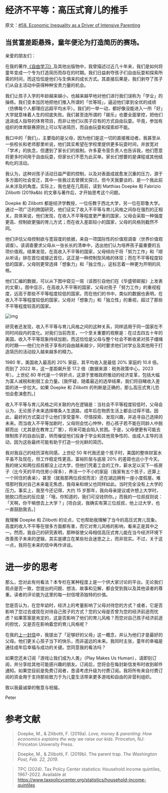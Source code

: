 # 经济不平等：高压式育儿的推手

原文：[#58. Economic Inequality as a Driver of Intensive Parenting](https://petergray.substack.com/p/58-economic-inequality-as-a-driver)

## 当贫富差距悬殊，童年便沦为打造简历的赛场。

亲爱的朋友们：

在我的著作[《自由学习》](https://www.amazon.com/Free-Learn-Unleashing-Instinct-Self-Reliant/dp/0465084990/ref=sr_1_1?s=books&ie=UTF8&qid=1440592828&sr=1-1&keywords=peter+gray+free+to-learn)及其他出版物中，我曾描述过近几十年来，我们是如何将童年变成一个专为打造简历而存在的时期。我们日益剥夺孩子们自由玩耍和探索所需的时间，而这恰恰是他们与生俱来的成长方式。其直接后果是，我们剥夺了孩子们从自主活动中获得种种宝贵力量的机会。

我们让孩子入学的年龄越来越小，也越来越早地对他们进行我们误称为「学业」的操练。我们变本加厉地把他们推入所谓的「优等班」，逼迫他们拿到全优的成绩（仿佛每个人都理应远超平均水平）。我们的一举一动，都好像没能进入一所「好」大学就意味着人生的彻底失败。我们甚至连所谓的「娱乐」也要全面掌控，把他们送进成人指导的体育项目，而非让他们以孩子应有的方式自由玩耍。毕竟，参加有组织的体育联赛原则上可以写进简历，而自由玩耍和探索却不能。

我口中的「我们」，主要指的是父母，因为他们是这一切的直接推动者。我甚至从一些校长和老师那里听说，他们其实希望在学校里提供更多玩耍时间，并放宽对「学术」的执念，但遭到了家长们的抵制。许多夏令营负责人也告诉我，他们愿意将更多时间用于自由玩耍，但家长们不愿为此买单。家长们想要的是课程或其他结构化的活动。

我认为，这种对孩子活动日益严密的控制，以及对表面成就愈发沉重的压力，源于多方面的社会变迁，其中一些我过去曾撰文探讨。但今天我要谈的，是一个我此前从未涉及的角度。实际上，我也是在几周前，读到 Matthias Doepke 和 Fabrizio Zilibotti (2019a&b) 的文章与著作后，才开始思考这个问题。

Doepke 和 Zilibotti 都是经济学教授，一位任教于西北大学，另一位在耶鲁大学。通过一项广泛的跨国研究，他们证实了收入不平等与育儿风格之间存在强烈的正相关。具体来说，他们发现，在收入不平等程度更严重的国家，父母会采取一种强度更高、控制欲更强的育儿方式；而在收入差距较小的国家，父母的风格则截然不同。

他们评估父母控制欲与宽容度的依据，来自一项国际性的价值观调查（世界价值观调查）。该调查要求父母从一张长长的清单中，选出他们认为培养孩子最重要的五项价值观。结果发现，在高收入不平等的国家，父母倾向于将「努力工作」和「顺从听话」排在首位或接近首位，这正是一种控制型风格的体现；而在不平等程度较低的国家，父母则更常选择「想象力」和「独立性」，这标志着一种更为开明的风格。

他们汇编的数据，可以从下图中窥见一斑（该图引自他们在《华盛顿邮报》上发表的文章）。图中显示，在高收入不平等的国家，父母对孩子「努力工作」的重视程度，远高于那些不平等程度较低的国家。而在他们的书中，类似的数据也表明，在收入不平等程度较低的国家，父母对「想象力」和「独立性」的重视，超过了那些不平等程度较高的国家。

![img](https://substackcdn.com/image/fetch/$s_!FW5r!,w_1456,c_limit,f_auto,q_auto:good,fl_progressive:steep/https%3A%2F%2Fsubstack-post-media.s3.amazonaws.com%2Fpublic%2Fimages%2F9ef94e91-1c3a-4f58-924b-06bfb501a27e_1266x1292.png)

研究者还发现，收入不平等与育儿风格之间的这种关系，同样适用于同一国家在不同时间段内的变化。对我们当前而言，一个至关重要的观察是：在过去四五十年的美国，收入不平等现象持续加剧，而这恰恰是父母与整个社会不断收紧对孩子缰绳的时期——他们允许孩子享有的自由越来越少，同时要求他们对学业及其他用于打造简历的活动投入越来越多的精力。

1980 年，美国收入最高的 20% 家庭，其平均收入是最低 20% 家庭的 10.8 倍。而到了 2022 年，这一差距飙升至 17.2 倍（数据来源：税务政策中心，2023 年）。上世纪 80 年代是一个转折点，这源于里根政府推动的经济变革，包括大幅为富人减税和削弱工会力量。[我怀疑，随着最近的选举结果，我们将目睹收入差距的进一步拉大。如果 Doepke 和 Zilibotti 的判断是正确的，那么高压式育儿恐怕会愈演愈烈。]

收入不平等与育儿风格之间关联的内在逻辑是：当社会不平等程度较低时，父母会认为，无论孩子未来选择哪条人生道路，成年后在物质生活上都会过得不错。因此，最好的方式莫过于让他们享受童年、尽情探索、发现兴趣，并追寻自己选择的未来。而当收入不平等加剧时，父母则会忧心忡忡，担心孩子若不能在同龄人中脱颖而出（尤其是在教育工厂里），将来可能会陷入贫困。于是，父母便更有可能去限制孩子的自由玩耍，转而催促他们投身于学业和其他竞争性的、由成人主导的活动，因为这些最终可能有助于打造一份光鲜的简历。

我对我自己的经历深有同感。上世纪 50 年代我还是个孩子时，美国的整体财富水平虽不及现在，但工作稳定性更高，富裕阶层与底层 20% 的差距也远小于今天。我的继父和两位叔叔都没上过大学，但他们凭着工会的工作，薪水足以买下一栋房子（比今天的平均住房小得多），养活一个不小的家庭（我家有五个孩子，还算上一个同住的表亲），甚至（就我那两位叔叔而言）还在湖边拥有一座小度假屋。难怪那时我对自己未来毫无焦虑，我母亲和继父也同样如此。当时完全没有上大学的压力。事实上，我至今还记得，大约 15 岁那年，我向母亲提议或许想上大学时，她脱口而出的反应是：「哦，你知道的，我们可没钱供你。」而我的一位叔叔则说：「天啊，你干嘛想去上大学？」[坦白说，我确实有第三位叔叔，他上过大学，也一直鼓励我去。]

我理解 Doepke 和 Zilibotti 的论点，它也帮助我理解了当今的高压式育儿现象。高度的收入不平等在很多方面都有害，而它对育儿风格的影响，看来正是其中之一。然而，我自己的研究表明，那种驱使父母相信高压式育儿能在当今经济环境下改善孩子未来的逻辑，其实是建立在某些社会迷思之上，而非现实。不过，关于这一点，我将在未来的信中再作详谈。

# 进一步的思考

那么，您对此有何看法？本专栏在某种程度上是一个供大家讨论的平台。无论我们观点是否一致，您提出的问题、想法、故事和见解，都会受到我以及其他读者的尊重。读者的评论能为这里的每一封信增添独特的价值。

您是否认为，在您年幼时，经济上的考量影响了父母对待您的方式？或者，它是否影响了您过去或现在对待自己孩子的方式？您的父母是否曾为您的经济前途而忧虑？如果答案是肯定的，这是否影响了他们的育儿风格？而您对自己孩子经济前途的担忧，又是否在影响着您的育儿风格呢？

在我的[上一封信](https://petergray.substack.com/p/57-the-good-enough-parent-is-the)中，我提出了「足够好的父母」这一概念，并认为他们才是最好的父母。他们更关心孩子当下的快乐，而非遥远的未来。我同时主张，童年的幸福是通往成年后幸福与成功的关键。您同意我的看法吗？

如果您还未订阅「游戏让我们成为人类」（Play Makes Us Human），请即刻订阅，并分享给其他可能感兴趣的朋友。订阅后，您将会在每封新信发布时收到邮件通知。如果您目前是免费订阅者，恳请考虑升级为付费订阅。我将所有来自付费订阅的资金用于支持那些致力于为儿童生活带来更多游戏和自由的非营利组织。

致以我最诚挚的敬意与祝福，

Peter

# 参考文献

> Doepke, M., & Zilibotti, F. (2019a). *Love, money & parenting: How economics explains the way we raise our kids*. Princeton, NJ: Princeton University Press.

>

> Doepke, M., & Zilibotti, F. (2019b). The parent trap. *The Washington Post, Feb. 22, 2019*.

>

> TPC (2024). Tax Policy Center statistics: Household income quintiles, 1967-2022. Available at https://www.taxpolicycenter.org/statistics/household-income-quintiles